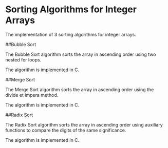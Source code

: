 # Sorting Algorithms for Integer Arrays

The implementation of 3 sorting algorithms for integer arrays.

##Bubble Sort

The Bubble Sort algorithm sorts the array in ascending order using two nested for loops.

The algorithm is implemented in C.

##Merge Sort

The Merge Sort algorithm sorts the array in ascending order using the divide et impera method.

The algorithm is implemented in C.

##Radix Sort

The Radix Sort algorithm sorts the array in ascending order using auxiliary functions to compare the digits of the same significance.

The algorithm is implemented in C.
